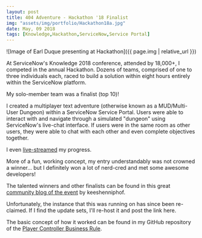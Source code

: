 ```yaml
---
layout: post
title: 404 Adventure - Hackathon '18 Finalist
img: "assets/img/portfolio/Hackathon18a.jpg"
date: May, 09 2018
tags: [Knowledge,Hackathon,ServiceNow,Service Portal]
---
```


![Image of Earl Duque presenting at Hackathon]({{ page.img | relative_url }})

At ServiceNow's Knowledge 2018 conference, attended by 18,000+, I competed in the annual Hackathon.<!--endexcerpt--> Dozens of teams, comprised of one to three individuals each, raced to build a solution within eight hours entirely within the ServiceNow platform.

My solo-member team was a finalist (top 10)!

I created a multiplayer text adventure (otherwise known as a MUD/Multi-User Dungeon) within a ServiceNow Service Portal. Users were able to interact with and navigate through a simulated "dungeon" using ServiceNow's live-chat interface. If users were in the same room as other users, they were able to chat with each other and even complete objectives together.

I even [live-streamed](https://www.youtube.com/watch?v=8DiJTh-x-IY) my progress.

More of a fun, working concept, my entry understandably was not crowned a winner... but I definitely won a lot of nerd-cred and met some awesome developers!

The talented winners and other finalists can be found in this great [community blog of the event](https://community.servicenow.com/community?id=community_blog&sys_id=2213cba6dbbd13002b6dfb651f9619b1) by keeshenniphof.

Unfortunately, the instance that this was running on has since been re-claimed. If I find the update sets, I'll re-host it and post the link here.

The basic concept of how it worked can be found in my GitHub repository of the [Player Controller Business Rule](https://github.com/earlduque/SN-404-ADV/blob/master/Hackathon/404%20Player%20Controller.js).